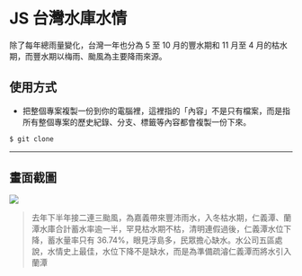 # JS 台灣水庫水情

除了每年總雨量變化，台灣一年也分為 5 至 10 月的豐水期和 11 月至 4 月的枯水期，而豐水期以梅雨、颱風為主要降雨來源。

## 使用方式
- 把整個專案複製一份到你的電腦裡，這裡指的「內容」不是只有檔案，而是指所有整個專案的歷史紀錄、分支、標籤等內容都會複製一份下來。
```sh
$ git clone
```

----

## 畫面截圖
![](https://i.imgur.com/qgBq7ff.png)
> 去年下半年接二連三颱風，為嘉義帶來豐沛雨水，入冬枯水期，仁義潭、蘭潭水庫合計蓄水率逾一半，罕見枯水期不枯，清明連假過後，仁義潭水位下降，蓄水量率只有 36.74%，眼見浮島多，民眾擔心缺水。水公司五區處說，水情史上最佳，水位下降不是缺水，而是為準備疏濬仁義潭而將水引入蘭潭
